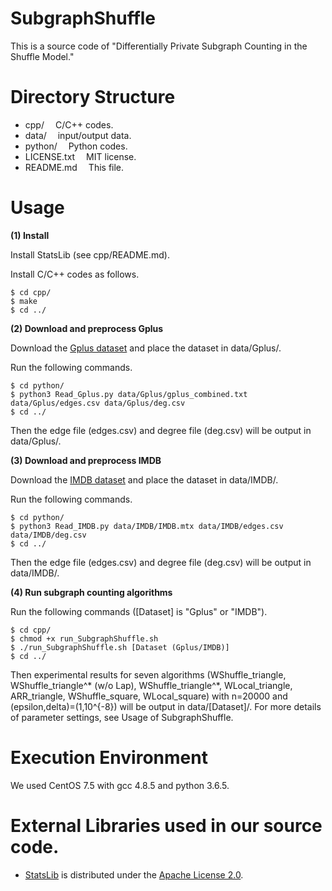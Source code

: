 # SubgraphShuffle

This is a source code of "Differentially Private Subgraph Counting in the Shuffle Model."

# Directory Structure
- cpp/			&emsp;C/C++ codes.
- data/     &emsp;input/output data.
- python/		&emsp;Python codes.
- LICENSE.txt		&emsp;MIT license.
- README.md		&emsp;This file.

# Usage

**(1) Install**

Install StatsLib (see cpp/README.md).

Install C/C++ codes as follows.
```
$ cd cpp/
$ make
$ cd ../
```

**(2) Download and preprocess Gplus**

Download the [Gplus dataset](https://snap.stanford.edu/data/ego-Gplus.html) and place the dataset in data/Gplus/.

Run the following commands.

```
$ cd python/
$ python3 Read_Gplus.py data/Gplus/gplus_combined.txt data/Gplus/edges.csv data/Gplus/deg.csv
$ cd ../
```

Then the edge file (edges.csv) and degree file (deg.csv) will be output in data/Gplus/.

**(3) Download and preprocess IMDB**

Download the [IMDB dataset](https://www.cise.ufl.edu/research/sparse/matrices/Pajek/IMDB.html) and place the dataset in data/IMDB/.

Run the following commands.

```
$ cd python/
$ python3 Read_IMDB.py data/IMDB/IMDB.mtx data/IMDB/edges.csv data/IMDB/deg.csv
$ cd ../
```

Then the edge file (edges.csv) and degree file (deg.csv) will be output in data/IMDB/.

**(4) Run subgraph counting algorithms**

Run the following commands ([Dataset] is "Gplus" or "IMDB").

```
$ cd cpp/
$ chmod +x run_SubgraphShuffle.sh
$ ./run_SubgraphShuffle.sh [Dataset (Gplus/IMDB)]
$ cd ../
```

Then experimental results for seven algorithms (WShuffle_triangle, WShuffle_triangle^* (w/o Lap), WShuffle_triangle^*, WLocal_triangle, ARR_triangle, WShuffle_square, WLocal_square) with n=20000 and (epsilon,delta)=(1,10^{-8}) will be output in data/[Dataset]/. For more details of parameter settings, see Usage of SubgraphShuffle.

# Execution Environment
We used CentOS 7.5 with gcc 4.8.5 and python 3.6.5.

# External Libraries used in our source code.
- [StatsLib](https://www.kthohr.com/statslib.html) is distributed under the [Apache License 2.0](https://github.com/kthohr/stats/blob/master/LICENSE).
